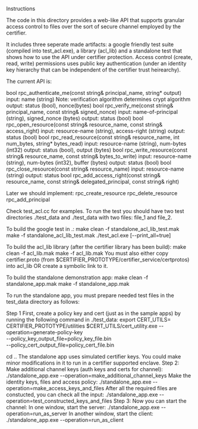 Instructions

The code in this directory provides a web-like API that supports granular access
control to files over the sort of secure channel employed by the certifier.

It includes three seperate made artifacts: a google friendly test suite (compiled
into test_acl.exe), a library (acl_lib) and a standalone test that shows how to
use the API under certifier protection.  Access control (create, read, write)
permissions uses public key authentication (under an identity key hierarchy that
can be independent of the certifier trust heirearchy).

The current API is:

bool rpc_authenticate_me(const string& principal_name, string* output)
  input: name (string)  Note: verification algorithm determines crypt algorithm
  output: status (bool), nonce(bytes)
bool rpc_verify_me(const string& principal_name, const string& signed_nonce)
  input: name-of-principal (string), signed_nonce (bytes)
  output: status (bool)
bool rpc_open_resource(const string& resource_name, const string& access_right)
  input: resource-name (string), access-right (string)
  output: status (bool)
bool rpc_read_resource(const string& resource_name, int num_bytes, string* bytes_read)
  input: resource-name (string), num-bytes (int32)
  output: status (bool), output (bytes)
bool rpc_write_resource(const string& resource_name, const string& bytes_to_write)
  input: resource-name (string), num-bytes (int32), buffer (bytes)
  output: status (bool)
bool rpc_close_resource(const string& resource_name)
  input: resource-name (string)
  output: status
bool rpc_add_access_right(const string& resource_name, const string& delegated_principal,
                          const string& right)

Later we should implement:
rpc_create_resource
rpc_delete_resource
rpc_add_principal

Check test_acl.cc for examples.  To run the test you should have two test directories
./test_data and ./test_data with two files: file_1 and file_2.

To build the google test in .:
  make clean -f standalone_acl_lib_test.mak
  make -f standalone_acl_lib_test.mak
  ./test_acl.exe [--print_all=true]

To build the acl_lib library (after the certifier library has been build):
  make clean -f acl_lib.mak
  make -f acl_lib.mak
You must also either copy certifier.proto (from $CERTIFIER_PROTOTYPE/certifier_service/certprotos)
into acl_lib OR create a symbolic link to it.

To build the standalone demonstration app:
  make clean -f standalone_app.mak
  make -f standalone_app.mak

To run the standalone app, you must prepare needed test files in the
test_data directory as follows:

Step 1
  First, create a policy key and cert (just as in the sample apps) by
  running the following command in ./test_data:
  export CERT_UTILS= CERTIFIER_PROTOTYPE/utilities
  $CERT_UTILS/cert_utility.exe --operation=generate-policy-key  \
                   --policy_key_output_file=policy_key_file.bin \
                   --policy_cert_output_file=policy_cert_file.bin

cd ..
The standalone app uses simulated certifier keys.  You could make
minor modifications in it to run in a certifier supported enclave.
Step 2:
  Make additional channel keys (auth keys and certs for channel):
    ./standalone_app.exe --operation=make_additional_channel_keys
  Make the identity keys, files and access policy:
    ./standalone_app.exe --operation=make_access_keys_and_files
  After all the required files are constucted, you can check all the input:
    ./standalone_app.exe --operation=test_constructed_keys_and_files
Step 3:
  Now you can start the channel:
  In one window, start the server:
    ./standalone_app.exe --operation=run_as_server
  In another window, start the client:
    ./standalone_app.exe --operation=run_as_client

